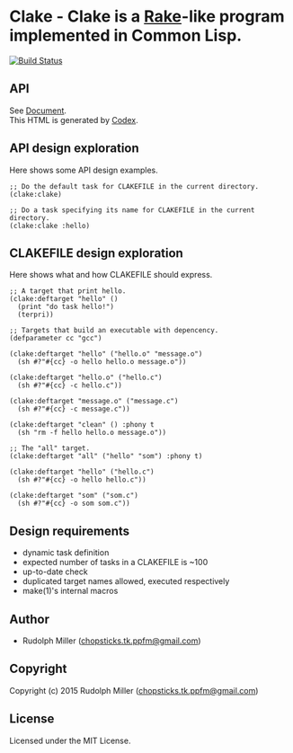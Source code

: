 # Clake - Clake is a [Rake](https://github.com/ruby/rake)-like program implemented in Common Lisp.
[![Build Status](https://circleci.com/gh/Rudolph-Miller/clake.svg?style=shield)](https://circleci.com/gh/Rudolph-Miller/clake)

## API

See [Document](https://rudolph-miller.github.io/clake/overview.html).  
This HTML is generated by [Codex](https://github.com/CommonDoc/codex).


## API design exploration

Here shows some API design examples.

    ;; Do the default task for CLAKEFILE in the current directory.
    (clake:clake)
    
    ;; Do a task specifying its name for CLAKEFILE in the current directory.
    (clake:clake :hello)

## CLAKEFILE design exploration

Here shows what and how CLAKEFILE should express.

    ;; A target that print hello.
    (clake:deftarget "hello" ()
      (print "do task hello!")
      (terpri))

    ;; Targets that build an executable with depencency.
    (defparameter cc "gcc")

    (clake:deftarget "hello" ("hello.o" "message.o")
      (sh #?"#{cc} -o hello hello.o message.o"))

    (clake:deftarget "hello.o" ("hello.c")
      (sh #?"#{cc} -c hello.c"))

    (clake:deftarget "message.o" ("message.c")
      (sh #?"#{cc} -c message.c"))

    (clake:deftarget "clean" () :phony t
      (sh "rm -f hello hello.o message.o"))

    ;; The "all" target.
    (clake:deftarget "all" ("hello" "som") :phony t)
    
    (clake:deftarget "hello" ("hello.c")
      (sh #?"#{cc} -o hello hello.c"))

    (clake:deftarget "som" ("som.c")
      (sh #?"#{cc} -o som som.c"))

## Design requirements
- dynamic task definition
- expected number of tasks in a CLAKEFILE is ~100
- up-to-date check
- duplicated target names allowed, executed respectively
- make(1)'s internal macros

## Author

* Rudolph Miller (chopsticks.tk.ppfm@gmail.com)

## Copyright

Copyright (c) 2015 Rudolph Miller (chopsticks.tk.ppfm@gmail.com)

## License

Licensed under the MIT License.
